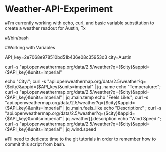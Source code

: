 # Weather-API-Experiment

#I'm currently working with echo, curl, and basic variable substitution to create a weather readout for Austin, Tx 

#!/bin/bash

#Working with Variables

API_key=2e7068e978510bd51b436e08c35953d3
city=Austin

curl -s "api.openweathermap.org/data/2.5/weather?q={$city}&appid={$API_key}&units=imperial"

echo "City:"; curl -s "api.openweathermap.org/data/2.5/weather?q={$city}&appid={$API_key}&units=imperial" | jq .name
echo "Temperature:"; curl -s "api.openweathermap.org/data/2.5/weather?q={$city}&appid={$API_key}&units=imperial" | jq .main.temp
echo "Feels Like:"; curl -s "api.openweathermap.org/data/2.5/weather?q={$city}&appid={$API_key}&units=imperial" | jq .main.feels_like
echo "Description:" ; curl -s "api.openweathermap.org/data/2.5/weather?q={$city}&appid={$API_key}&units=imperial" | jq .weather[].description
echo "Wind Speed:"; curl -s "api.openweathermap.org/data/2.5/weather?q={$city}&appid={$API_key}&units=imperial" | jq .wind.speed


#I'll need to dedicate time to the git tutorials in order to remember how to commit this script from bash.
